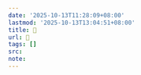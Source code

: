 ```yaml
---
date: '2025-10-13T11:28:09+08:00'
lastmod: '2025-10-13T13:04:51+08:00'
title: 󰛯
url: 󰛯
tags: []
src:
note:
---
```

